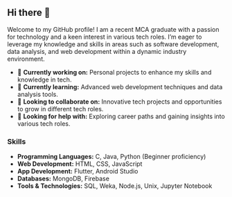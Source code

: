 ## Hi there 👋

Welcome to my GitHub profile! I am a recent MCA graduate with a passion for technology and a keen interest in various tech roles. I’m eager to leverage my knowledge and skills in areas such as software development, data analysis, and web development within a dynamic industry environment.

- 🔭 **Currently working on:** Personal projects to enhance my skills and knowledge in tech.
- 🌱 **Currently learning:** Advanced web development techniques and data analysis tools.
- 👯 **Looking to collaborate on:** Innovative tech projects and opportunities to grow in different tech roles.
- 🤔 **Looking for help with:** Exploring career paths and gaining insights into various tech roles.

### Skills

- **Programming Languages:** C, Java, Python (Beginner proficiency)
- **Web Development:** HTML, CSS, JavaScript
- **App Development:** Flutter, Android Studio
- **Databases:** MongoDB, Firebase
- **Tools & Technologies:** SQL, Weka, Node.js, Unix, Jupyter Notebook
